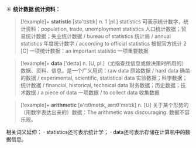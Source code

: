 ☀ <span class="category">**统计数据 统计资料：**</span>
>[!example]+ <span class="vocabulary">**statistic**</span> [stə'tɪstɪk] 
> <span class="definition">n. 1 [pl.] statistics 可表示统计数字，统计资料：</span>population, trade, unemployment statistics 人口统计数据；贸易统计数据；失业统计数据 / bureau of statistics 统计局 / annual statistics 年度统计数字 / according to official statistics 根据官方统计 <span class="definition">2 [C] 一项统计数据：</span>an important statistic 一项重要数据

>[!example]+ <span class="vocabulary">**data**</span> ['deɪtə] 
> <span class="definition">n. [U, pl.]（尤指查找信息或做决策时所用的）数据、资料、信息。是一个广义用词：</span>raw data 原始数据 / hard data 确凿的数据 / experimental, scientific, statistical data 实验数据；科学数据；统计数据 / financial, historical, technical data 财务数据；历史数据；技术数据 / a piece of data 一项数据 / to collect data 收集数据

>[!example]+ <span class="vocabulary">**arithmetic**</span> [ə'rɪθmətɪk,͵ærɪθ'metɪk] 
> <span class="definition">n. [U] 关于某个形势的（用数字表达出来的）数据：</span>The arithmetic was discouraging. 数据不容乐观。

相关词义延伸：
· statistics还可表示统计学；
· data还可表示存储在计算机中的数据信息。
